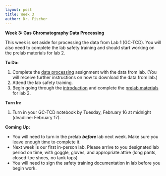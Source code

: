 ```yaml
---
layout: post
title: Week 3
author: Dr. Fischer
---
```


**Week 3: Gas Chromatography Data Processing**

This week is set aside for processing the data from Lab 1 (GC-TCD).  You will also need to complete the lab safety training and should start working on the prelab materials for lab 2.

**To Do:**

1. Complete the [data processing](https://chem370.github.io/gc-tcd/data-processing) assignment with the data from lab.  (You will receive further instructions on how to download the data from lab.)
1. Attend the lab safety training.
1. Begin going through the [introduction](https://chem370.github.io/uv-vis/) and complete the [prelab materials](https://chem370.github.io/uv-vis/prelab) for lab 2.

**Turn In:**

1. Turn in your GC-TCD notebook by Tuesday, February 16 at midnight (deadline: February 17).

**Coming Up:**

- You will need to turn in the prelab ***before*** lab next week.  Make sure you leave enough time to complete it.
- Next week is our first in-person lab.  Please arrive to you designated lab period on time, with goggle, gloves, and appropriate attire (long pants, closed-toe shoes, no tank tops)
- You will need to sign the safety training documentation in lab before you begin work.
